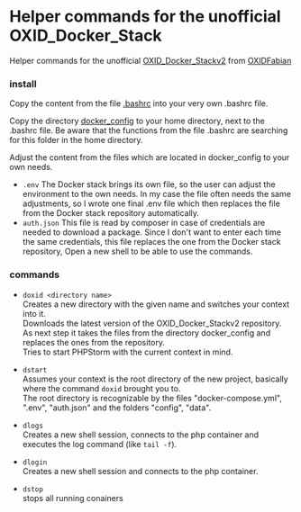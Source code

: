 # Helper commands for the unofficial OXID_Docker_Stack
Helper commands for the unofficial [OXID_Docker_Stackv2](https://github.com/OXIDFabian/OXID_Docker_Stackv2) from [OXIDFabian](https://github.com/OXIDFabian/)

### install
Copy the content from the file [.bashrc](https://github.com/michaelkeiluweit/linux-docker-helper/blob/master/.bashrc) into your very own .bashrc file. 

Copy the directory [docker_config](https://github.com/michaelkeiluweit/linux-docker-helper/tree/master/docker_config) to your home directory, next to the .bashrc file.
Be aware that the functions from the file .bashrc are searching for this folder in the home directory.
 
Adjust the content from the files which are located in docker_config to your own needs.   
- `.env` The Docker stack brings its own file, so the user can adjust the environment to the own needs. In my case the file often needs the same adjustments, so I wrote one final .env file which then replaces the file from the Docker stack repository automatically.
- `auth.json` This file is read by composer in case of credentials are needed to download a package. Since I don't want to enter each time the same credentials, this file replaces the one from the Docker stack repository,
Open a new shell to be able to use the commands.

### commands

- `doxid <directory name>`  
  Creates a new directory with the given name and switches your context into it.  
  Downloads the latest version of the  OXID_Docker_Stackv2 repository.  
  As next step it takes the files from the directory docker_config and replaces the ones from the repository.  
  Tries to start PHPStorm with the current context in mind.  
  
- `dstart`  
  Assumes your context is the root directory of the new project, basically where the command `doxid` brought you to.  
  The root directory is recognizable by the files "docker-compose.yml", ".env", "auth.json" and the folders "config", "data".
  
- `dlogs`  
  Creates a new shell session, connects to the php container and executes the log command (like `tail -f`).
  
- `dlogin`  
  Creates a new shell session and connects to the php container.
  
- `dstop`  
  stops all running conainers
